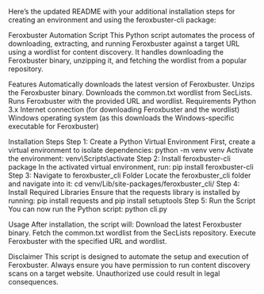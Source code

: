 Here’s the updated README with your additional installation steps for creating an environment and using the feroxbuster-cli package:
 
Feroxbuster Automation Script
This Python script automates the process of downloading, extracting, and running Feroxbuster against a target URL using a wordlist for content discovery. It handles downloading the Feroxbuster binary, unzipping it, and fetching the wordlist from a popular repository.
 
Features
Automatically downloads the latest version of Feroxbuster.
Unzips the Feroxbuster binary.
Downloads the common.txt wordlist from SecLists.
Runs Feroxbuster with the provided URL and wordlist.
Requirements
Python 3.x
Internet connection (for downloading Feroxbuster and the wordlist)
Windows operating system (as this downloads the Windows-specific executable for Feroxbuster)
 
 
Installation Steps
Step 1: Create a Python Virtual Environment
First, create a virtual environment to isolate dependencies:
python -m venv venv
Activate the environment:
venv\Scripts\activate
Step 2: Install feroxbuster-cli package
In the activated virtual environment, run:
pip install feroxbuster-cli
Step 3: Navigate to feroxbuster_cli Folder
Locate the feroxbuster_cli folder and navigate into it:
cd venv/Lib/site-packages/feroxbuster_cli/
Step 4: Install Required Libraries
Ensure that the requests library is installed by running:
pip install requests and pip install setuptools
Step 5: Run the Script
You can now run the Python script:
python cli.py
 
Usage
After installation, the script will:
Download the latest Feroxbuster binary.
Fetch the common.txt wordlist from the SecLists repository.
Execute Feroxbuster with the specified URL and wordlist.
 
 
Disclaimer
This script is designed to automate the setup and execution of Feroxbuster. Always ensure you have permission to run content discovery scans on a target website. Unauthorized use could result in legal consequences.